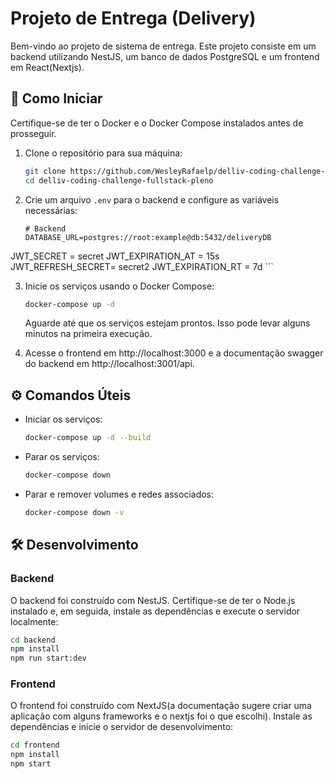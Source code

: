 # Projeto de Entrega (Delivery)

Bem-vindo ao projeto de sistema de entrega. Este projeto consiste em um backend utilizando NestJS, um banco de dados PostgreSQL e um frontend em React(Nextjs).

## 🚀 Como Iniciar

Certifique-se de ter o Docker e o Docker Compose instalados antes de prosseguir.

1. Clone o repositório para sua máquina:

    ```bash
    git clone https://github.com/WesleyRafaelp/delliv-coding-challenge-fullstack-pleno.git
    cd delliv-coding-challenge-fullstack-pleno
    ```

2. Crie um arquivo `.env` para o backend e configure as variáveis necessárias:

    ```env
    # Backend
    DATABASE_URL=postgres://root:example@db:5432/deliveryDB 

JWT_SECRET = secret
JWT_EXPIRATION_AT = 15s
JWT_REFRESH_SECRET= secret2
JWT_EXPIRATION_RT = 7d
    ```

3. Inicie os serviços usando o Docker Compose:

    ```bash
    docker-compose up -d
    ```

    Aguarde até que os serviços estejam prontos. Isso pode levar alguns minutos na primeira execução.

4. Acesse o frontend em http://localhost:3000 e a documentação swagger do backend em http://localhost:3001/api.

## ⚙️ Comandos Úteis

- Iniciar os serviços:

    ```bash
    docker-compose up -d --build
    ```

- Parar os serviços:

    ```bash
    docker-compose down
    ```

- Parar e remover volumes e redes associados:

    ```bash
    docker-compose down -v
    ```

## 🛠️ Desenvolvimento

### Backend

O backend foi construído com NestJS. Certifique-se de ter o Node.js instalado e, em seguida, instale as dependências e execute o servidor localmente:

```bash
cd backend
npm install
npm run start:dev
```
### Frontend

O frontend foi construído com NextJS(a documentação sugere criar uma aplicação com alguns frameworks e o nextjs foi o que escolhi). Instale as dependências e inicie o servidor de desenvolvimento:

```bash
cd frontend
npm install
npm start
```
